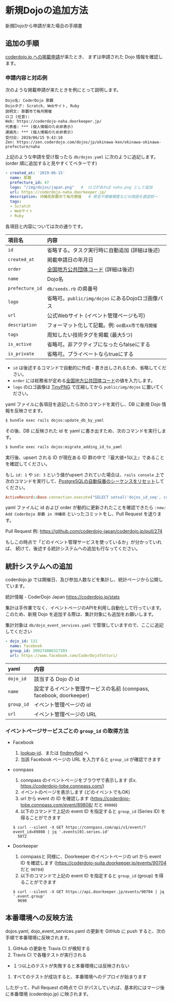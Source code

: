 # 新規Dojoの追加方法

新規Dojoから申請が来た場合の手順書

## 追加の手順

[coderdojo.jp への掲載申請](https://coderdojo.jp/kata#support)が来たとき、
まずは申請された Dojo 情報を確認します。

### 申請内容と対応例

次のような掲載申請が来たときを例にとって説明します。

```
Dojo名: CoderDojo 那覇
Dojoタグ: Scratch, Webサイト, Ruby
説明文: 那覇市で毎月開催
ロゴ (任意): 
Web: https://coderdojo-naha.doorkeeper.jp/
代表者: *** (個人情報のため非表示)
連絡先: *** (個人情報のため非表示)
受付日: 2019/06/15 9:42:10
Zen: https://zen.coderdojo.com/dojos/jp/okinawa-ken/okinawa-okinawa-prefecture/naha
```

上記のような申請を受け取ったら `db/dojos.yaml` に次のように追記します。   
(order 順に追加すると見やすくてベターです)


```yaml
- created_at: '2019-06-15'
  name: 那覇
  prefecture_id: 47
  logo: "/img/dojos/japan.png"   #  ロゴがあれば naha.png として追加
  url: https://coderdojo-naha.doorkeeper.jp/
  description: 沖縄県那覇市で毎月開催   # 県名や開催頻度などの用語を適宜統一
  tags:
  - Scratch
  - Webサイト
  - Ruby
```

各項目と内容については次の通りです。

| 項目名 | 内容 |
|:---|:---|
| `id` | 省略する。タスク実行時に自動追加 (詳細は後述) |
| `created_at` | 掲載申請日の年月日 |
| `order` | [全国地方公共団体コード](http://www.soumu.go.jp/denshijiti/code.html) (詳細は後述) |
| `name` | Dojo名 |
| `prefecture_id` | `db/seeds.rb` の県番号 |
| `logo` | 省略可。`public/img/dojos` にあるDojoロゴ画像パス |
| `url` | 公式Webサイト (イベント管理ページも可) |
| `description` | フォーマット化して記載。例: `oo県xx市で毎月開催` |
| `tags` | 周知したい技術タグを掲載 (最大5つ) |
| `is_active` | 省略可。非アクティブになったらfalseにする |
| `is_private` | 省略可。プライベートならtrueにする |


- `id` は後述するコマンドで自動的に作成・書き出しされるため、省略してください。
- `order` には総務省が定める[全国地方公共団体コード](http://www.soumu.go.jp/denshijiti/code.html)の値を入力します。
- `logo` のロゴ画像は [TinyPNG](https://tinypng.com/) で圧縮してから `public/img/dojos` に置いてください。

yaml ファイルに各項目を追記したら次のコマンドを実行し、DB に新規 Dojo 情報を反映させます。

```bash
$ bundle exec rails dojos:update_db_by_yaml
```

その後、DB に反映された id を yaml に書き出すため、次のコマンドを実行します。

```bash
$ bundle exec rails dojos:migrate_adding_id_to_yaml
```

実行後、upsert される ID が現在ある ID 群の中で『最大値+1以上』であることを確認してください。

もし `id: 1` や `id: 3` という値がupsert されていた場合は、`rails console` 上で次のコマンドを実行して、[PostgreSQLの自動採番のシーケンスをリセット](https://github.com/coderdojo-japan/coderdojo.jp/commit/06dce309ac40df13b866d0d5809a652f224fdb7c#r33355507)してください。

```ruby
ActiveRecord::Base.connection.execute("SELECT setval('dojos_id_seq', coalesce((SELECT MAX(id)+1 FROM dojos), 1), false)")
```

yaml ファイルに id および order が動的に更新されたことを確認できたら `:new: Add CoderDojo 那覇 in 沖縄県` といったコミットをし、Pull Request を送ります。

Pull Request 例: https://github.com/coderdojo-japan/coderdojo.jp/pull/274

もしこの時点で「どのイベント管理サービスを使っているか」が分かっていれば、
続けて、後述する統計システムへの追加も行なってください。

## 統計システムへの追加

coderdojo.jp では開催日、及び参加人数などを集計し、統計ページから公開しています。

統計情報 - CoderDojo Japan
https://coderdojo.jp/stats

集計は手作業でなく、イベントページのAPIを利用し自動化して行っています。   
このため、新規 Dojo を追加する際は、集計対象にも追加をお願いします。

集計対象は `db/dojo_event_services.yaml` で管理していますので、ここに追記してください

```yaml
- dojo_id: 131
  name: facebook
  group_id: 209274086317393
  url: https://www.facebook.com/CoderDojoTottori/
```

|yaml|内容|
|:---|:---|
| `dojo_id` | 該当する Dojo の id |
| `name` | 設定するイベント管理サービスの名前 (connpass, facebook, doorkeeper) |
| `group_id` | イベント管理ページの id |
| `url` | イベント管理ページの URL |

### イベントページサービスごとの `group_id` の取得方法

- Facebook
  1. [lookup-id](https://lookup-id.com/#)、または [findmyfbid](https://findmyfbid.com/) へ
  2. 当該 Facebook ページの URL を入力すると `group_id` が確認できます
- connpass
  1. connpass のイベントページをブラウザで表示します (Ex. https://coderdojo-tobe.connpass.com/)
  2. イベントのページを表示します (どのイベントでもOK)
  3. url から event の ID を確認します (https://coderdojo-tobe.connpass.com/event/89808/ だと `89808`)
  4. 以下のコマンドで上記の event ID を指定すると `group_id` (Series ID) を得ることができます
  
  ```
  $ curl --silent -X GET https://connpass.com/api/v1/event/?event_id=89808 | jq '.events[0].series.id'
    5072
  ```
  
- Doorkeeper
  1. connpassと 同様に、Doorkeeper のイベントページの url から event ID を確認します (https://coderdojo-suita.doorkeeper.jp/events/90704 だと `90704`)
  2. 以下のコマンドで上記の event ID を指定すると `group_id` (group) を得ることができます
  
  ```
  $ curl --silent -X GET https://api.doorkeeper.jp/events/90704 | jq '.event.group'
    9690
  ```

## 本番環境への反映方法

dojos.yaml, dojo_event_services.yaml の更新を GitHub に push すると、次の手順で本番環境に反映されます。

1. GitHub の更新を Travis CI が検知する
1. Travis CI で各種テストが実行される
  - １つ以上のテストが失敗すると本番環境には反映されない
1. すべてのテストが成功すると、本番環境へのデプロイが始まります

したがって、Pull Request の時点で CI がパスしていれば、基本的にはマージ後に本番環境 (coderdojo.jp) に映されます。

